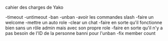 cahier des charges de Yako

-timeout
-untimeout 
-ban 
-unban
-avoir les commandes slash
-faire un welcome
-mettre un auto role
-clear un chat 
-faire en sorte qu'il fonctionne bien sans un rôle admin mais avec son propre role
-faire en sorte qu'il n'y a pas besoin de l'ID de la personne banni pour l'unban
-fix member count